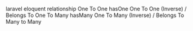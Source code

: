 laravel eloquent relationship
One To One hasOne
One To One (Inverse) / Belongs To
One To Many hasMany
One To Many (Inverse) / Belongs To
Many to Many 
